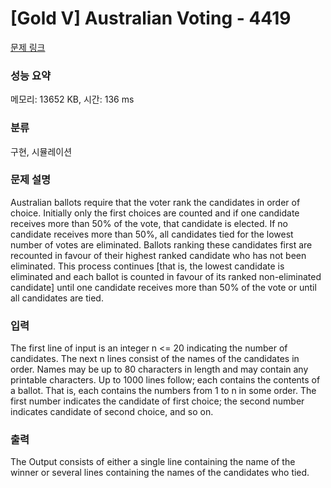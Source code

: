 # [Gold V] Australian Voting - 4419 

[문제 링크](https://www.acmicpc.net/problem/4419) 

### 성능 요약

메모리: 13652 KB, 시간: 136 ms

### 분류

구현, 시뮬레이션

### 문제 설명

<p>Australian ballots require that the voter rank the candidates in order of choice. Initially only the first choices are counted and if one candidate receives more than 50% of the vote, that candidate is elected. If no candidate receives more than 50%, all candidates tied for the lowest number of votes are eliminated. Ballots ranking these candidates first are recounted in favour of their highest ranked candidate who has not been eliminated. This process continues [that is, the lowest candidate is eliminated and each ballot is counted in favour of its ranked non-eliminated candidate] until one candidate receives more than 50% of the vote or until all candidates are tied.</p>

### 입력 

 <p>The first line of input is an integer n <= 20 indicating the number of candidates. The next n lines consist of the names of the candidates in order. Names may be up to 80 characters in length and may contain any printable characters. Up to 1000 lines follow; each contains the contents of a ballot. That is, each contains the numbers from 1 to n in some order. The first number indicates the candidate of first choice; the second number indicates candidate of second choice, and so on.</p>

### 출력 

 <p>The Output consists of either a single line containing the name of the winner or several lines containing the names of the candidates who tied. </p>

